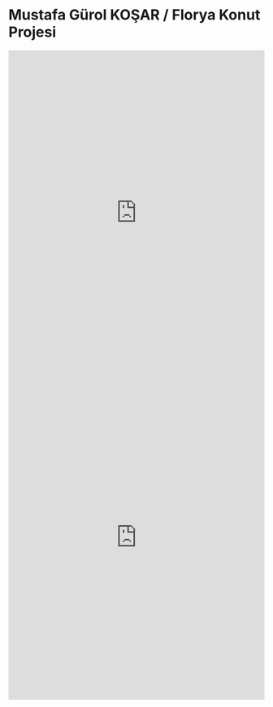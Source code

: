 # Mustafa Gürol KOŞAR  /  Florya Konut Projesi
<iframe width="100%" height="640" style="width: 100%; height: 640px; border: none; max-width: 100%;" frameborder="0" allowfullscreen allow="xr-spatial-tracking; gyroscope; accelerometer" scrolling="no" src="https://kuula.co/share/collection/7vfRq?logo=1&info=1&fs=1&vr=0&sd=1&thumbs=1"></iframe>
<iframe width="100%" height="640" style="width: 100%; height: 640px; border: none; max-width: 100%;" frameborder="0" allowfullscreen allow="xr-spatial-tracking; gyroscope; accelerometer" scrolling="no" src="https://kuula.co/share/collection/7vfR1?logo=1&info=1&fs=1&vr=0&sd=1&thumbs=1"></iframe>
